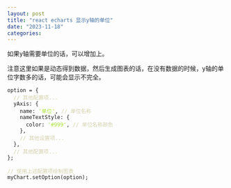 ```yaml
---
layout: post
title: "react echarts 显示y轴的单位"
date: "2023-11-18"
categories: 
---
```

<p>如果y轴需要单位的话，可以增加上。</p>

<p>注意这里如果是动态得到数据，然后生成图表的话，在没有数据的时候，y轴的单位字数多的话，可能会显示不完全。</p>

<pre>
<code>option = {
  <span style="color:#d4d0ab">// 其他配置项...</span>
  yAxis: {
    name: <span style="color:#abe338">&#39;单位&#39;</span>, <span style="color:#d4d0ab">// 单位名称</span>
    nameTextStyle: {
      color: <span style="color:#abe338">&#39;#999&#39;</span>, <span style="color:#d4d0ab">// 单位名称颜色</span>
    },
    <span style="color:#d4d0ab">// 其他设置项...</span>
  },
  <span style="color:#d4d0ab">// 其他配置项...</span>
};

<span style="color:#d4d0ab">// 使用上述配置项绘制图表</span>
myChart.setOption(option);</code></pre>

